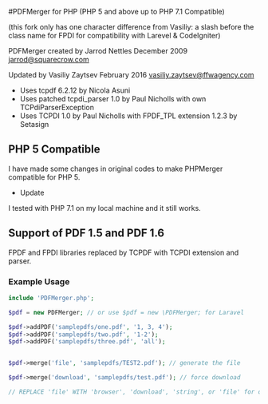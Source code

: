 #PDFMerger for PHP (PHP 5 and above up to PHP 7.1 Compatible)

(this fork only has one character difference from Vasiliy: a slash before the class name for FPDI for compatibility with Larevel & CodeIgniter)

PDFMerger created by Jarrod Nettles December 2009 jarrod@squarecrow.com

Updated by Vasiliy Zaytsev February 2016 vasiliy.zaytsev@ffwagency.com

- Uses tcpdf 6.2.12 by Nicola Asuni
- Uses patched tcpdi_parser 1.0 by Paul Nicholls with own TCPdiParserException
- Uses TCPDI 1.0 by Paul Nicholls with FPDF_TPL extension 1.2.3 by Setasign

## PHP 5 Compatible

I have made some changes in original codes to make PHPMerger compatible for PHP 5. 

- Update

I tested with PHP 7.1 on my local machine and it still works.

## Support of PDF 1.5 and PDF 1.6

FPDF and FPDI libraries replaced by TCPDF with TCPDI extension and parser.

### Example Usage
```php
include 'PDFMerger.php';

$pdf = new PDFMerger; // or use $pdf = new \PDFMerger; for Laravel

$pdf->addPDF('samplepdfs/one.pdf', '1, 3, 4');
$pdf->addPDF('samplepdfs/two.pdf', '1-2');
$pdf->addPDF('samplepdfs/three.pdf', 'all');


$pdf->merge('file', 'samplepdfs/TEST2.pdf'); // generate the file

$pdf->merge('download', 'samplepdfs/test.pdf'); // force download

// REPLACE 'file' WITH 'browser', 'download', 'string', or 'file' for output options
```
